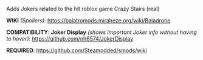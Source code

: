 Adds Jokers related to the hit roblox game Crazy Stairs (real)

**WIKI** _(Spoilers)_:
https://balatromods.miraheze.org/wiki/Baladrone

**COMPATIBILITY**:
**Joker Display** _(shows important Joker info without having to hover)_: 
https://github.com/nh6574/JokerDisplay

**REQUIRED**:
https://github.com/Steamodded/smods/wiki
